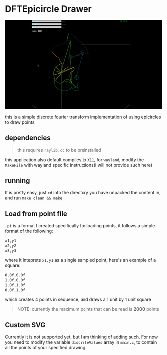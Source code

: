 # DFTEpicircle Drawer

![](https://raw.githubusercontent.com/AMAIOLAMO/C-DFTEpicircles/main/examples/showcase_cute_cat.gif)

this is a simple discrete fourier transform implementation of using epicircles to draw points

## dependencies
> this requires `raylib`, `cc` to be preinstalled

this application also default compiles to `X11`, for `wayland`, modify the `MakeFile` with wayland specific instructions(I will not provide such here)


## running
It is pretty easy, just `cd` into the directory you have unpacked the content in, and run `make clean && make`


## Load from point file
`.pt` is a format I created specifically for loading points, it follows a simple format of the following:
```
x1,y1
x2,y2
x3,y3
```
where it inteprets `x1,y1` as a single sampled point, here's an example of a square:
```
0.0f,0.0f
1.0f,0.0f
1.0f,1.0f
0.0f,1.0f
```
which creates 4 points in sequence, and draws a 1 unit by 1 unit square

> NOTE: currently the maximum points that can be read is **2000** points


## Custom SVG
Currently it is not supported yet, but I am thinking of adding such. For now you need to modify the variable `discreteValues` array in `main.c`, to contain all the points of your specified drawing
